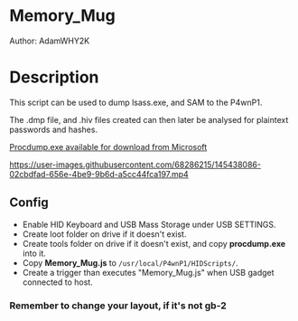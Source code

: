 # Memory_Mug

Author: AdamWHY2K

# Description
This script can be used to dump lsass.exe, and SAM to the P4wnP1.

The .dmp file, and .hiv files created can then later be analysed for plaintext passwords and hashes.

[Procdump.exe available for download from Microsoft](https://docs.microsoft.com/en-us/sysinternals/downloads/procdump)

https://user-images.githubusercontent.com/68286215/145438086-02cbdfad-656e-4be9-9b6d-a5cc44fca197.mp4

## Config

* Enable HID Keyboard and USB Mass Storage under USB SETTINGS.
* Create loot folder on drive if it doesn't exist.
* Create tools folder on drive if it doesn't exist, and copy **procdump.exe** into it.
* Copy **Memory_Mug.js** to ```/usr/local/P4wnP1/HIDScripts/```.
* Create a trigger than executes "Memory_Mug.js" when USB gadget connected to host.

### Remember to change your layout, if it's not gb-2
